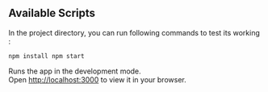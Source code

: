 ## Available Scripts

In the project directory, you can run following commands to test its working :

`
npm install
npm start
`

Runs the app in the development mode.\
Open [http://localhost:3000](http://localhost:3000) to view it in your browser.